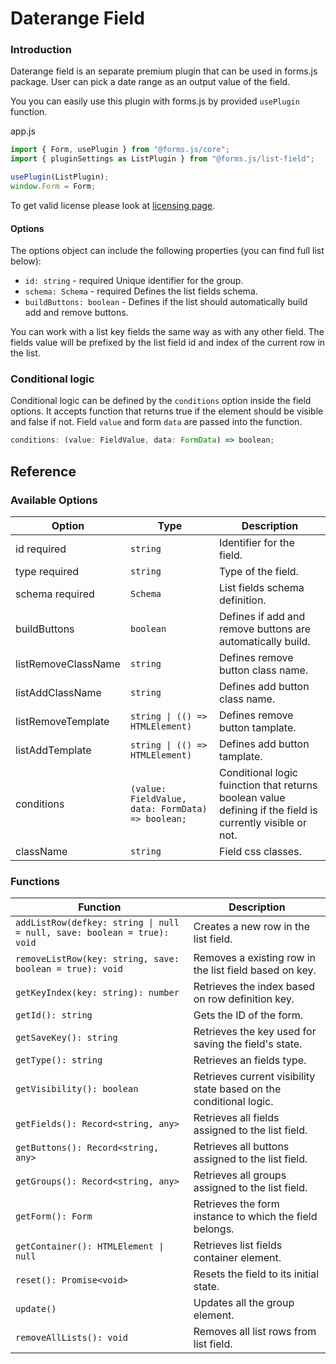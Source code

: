 # Daterange Field

### Introduction

Daterange field is an separate premium plugin that can be used in forms.js package. User can pick a date range as an output value of the field.

You you can easily use this plugin with forms.js by provided `usePlugin` function.

app.js

```js
import { Form, usePlugin } from "@forms.js/core";
import { pluginSettings as ListPlugin } from "@forms.js/list-field";

usePlugin(ListPlugin);
window.Form = Form;
```

To get valid license please look at <a class="link" href="https://formsjs.io/documentation/v1/licensing">licensing page</a>.

#### Options

The options object can include the following properties (you can find full list below):

- `id: string` - <span class="badge warning">required</span> Unique identifier for the group.
- `schema: Schema` - <span class="badge warning">required</span> Defines the list fields schema.
- `buildButtons: boolean` - Defines if the list should automatically build add and remove buttons.

You can work with a list key fields the same way as with any other field. The fields value will be prefixed by the list field id and index of the current row in the list.



### Conditional logic

Conditional logic can be defined by the `conditions` option inside the field options. It accepts function that returns true if the element should be visible and false if not. Field `value` and form `data` are passed into the function.

```js
conditions: (value: FieldValue, data: FormData) => boolean;
```

## Reference

### Available Options

<table>
  <thead>
    <tr>
      <th>Option</th>
      <th>Type</th>
      <th>Description</th>
    </tr>
  </thead>
  <tbody>
    <tr>
      <td>id <span class="badge warning">required</span></td>
      <td><code>string</code></td>
      <td>Identifier for the field.</td>
    </tr>
    <tr>
      <td>type <span class="badge warning">required</span></td>
      <td><code>string</code></td>
      <td>Type of the field.</td>
    </tr>
    <tr>
      <td>schema <span class="badge warning">required</span></td>
      <td><code>Schema</code></td>
      <td>List fields schema definition.</td>
    </tr>
    <tr>
      <td>buildButtons</td>
      <td><code>boolean</code></td>
      <td>Defines if add and remove buttons are automatically build.</td>
    </tr>
    <tr>
      <td>listRemoveClassName</td>
      <td><code>string</code></td>
      <td>Defines remove button class name.</td>
    </tr>
    <tr>
      <td>listAddClassName</td>
      <td><code>string</code></td>
      <td>Defines add button class name.</td>
    </tr>
    <tr>
      <td>listRemoveTemplate</td>
      <td><code>string | (() => HTMLElement)</code></td>
      <td>Defines remove button tamplate.</td>
    </tr>
    <tr>
      <td>listAddTemplate</td>
      <td><code>string | (() => HTMLElement)</code></td>
      <td>Defines add button tamplate.</td>
    </tr>
    <tr>
      <td>conditions</td>
      <td><code>(value: FieldValue, data: FormData) => boolean;</code></td>
      <td>Conditional logic fuinction that returns boolean value defining if the field is currently visible or not.</td>
    </tr>
    <tr>
      <td>className</td>
      <td><code>string</code></td>
      <td>Field css classes.</td>
    </tr>
  </tbody>
</table>

### Functions

<table>
  <thead>
    <tr>
      <th>Function</th>
      <th>Description</th>
    </tr>
  </thead>
  <tbody>
    <tr>
      <td><code>addListRow(defkey: string | null = null, save: boolean = true): void</code></td>
      <td>Creates a new row in the list field.</td>
    </tr>
    <tr>
      <td><code>removeListRow(key: string, save: boolean = true): void</code></td>
      <td>Removes a existing row in the list field based on key.</td>
    </tr>
    <tr>
      <td><code>getKeyIndex(key: string): number</code></td>
      <td>Retrieves the index based on row definition key.</td>
    </tr>
    <tr>
      <td><code>getId(): string</code></td>
      <td>Gets the ID of the form.</td>
    </tr>
    <tr>
      <td><code>getSaveKey(): string</code></td>
      <td>Retrieves the key used for saving the field's state.</td>
    </tr>
    <tr>
      <td><code>getType(): string</code></td>
      <td>Retrieves an fields type.</td>
    </tr>
    <tr>
      <td><code>getVisibility(): boolean</code></td>
      <td>Retrieves current visibility state based on the conditional logic.</td>
    </tr>
    <tr>
      <td><code>getFields(): Record&lt;string, any&gt;</code></td>
      <td>Retrieves all fields assigned to the list field.</td>
    </tr>
    <tr>
      <td><code>getButtons(): Record&lt;string, any&gt;</code></td>
      <td>Retrieves all buttons assigned to the list field.</td>
    </tr>
    <tr>
      <td><code>getGroups(): Record&lt;string, any&gt;</code></td>
      <td>Retrieves all groups assigned to the list field.</td>
    </tr>
    <tr>
      <td><code>getForm(): Form</code></td>
      <td>Retrieves the form instance to which the field belongs.</td>
    </tr>
    <tr>
      <td><code>getContainer(): HTMLElement | null</code></td>
      <td>Retrieves list fields container element.</td>
    </tr>
    <tr>
      <td><code>reset(): Promise&lt;void&gt;</code></td>
      <td>Resets the field to its initial state.</td>
    </tr>
    <tr>
      <td><code>update()</code></td>
      <td>Updates all the group element.</td>
    </tr>
    <tr>
      <td><code>removeAllLists(): void</code></td>
      <td>Removes all list rows from list field.</td>
    </tr>
  </tbody>
</table>
